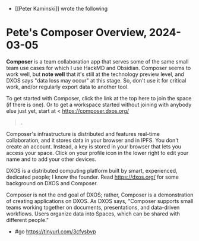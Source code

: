 - [[Peter Kaminski]] wrote the following

# Pete's Composer Overview, 2024-03-05

**Composer** is a team collaboration app that serves some of the same small team use cases for which I use HackMD and Obsidian. Composer seems to work well, but **note well** that it's still at the technology preview level, and DXOS says "data loss may occur" at this stage. So, don't use it for critical work, and/or regularly export data to another tool.

To get started with Composer, click the link at the top here to join the space (if there is one). Or to get a workspace started without joining with anybody else just yet, start at <
https://composer.dxos.org/
> .

Composer's infrastructure is distributed and features real-time collaboration, and it stores data in your browser and in IPFS. You don't create an account. Instead, a key is stored in your browser that lets you access your space. Click on your profile icon in the lower right to edit your name and to add your other devices.

DXOS is a distributed computing platform built by smart, experienced, dedicated people; I know the founder. Read <https://dxos.org/> for some background on DXOS and Composer.

Composer is not the end goal of DXOS; rather, Composer is a demonstration of creating applications on DXOS. As DXOS says, "Composer supports small teams working together on documents, presentations, and data-driven workflows. Users organize data into Spaces, which can be shared with different people." 

- #go https://tinyurl.com/3cfysbvp
